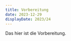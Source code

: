 ```yaml
---
title: Vorbereitung
date: 2023-12-29
displayDate: 2023/24
---
```


Das hier ist die Vorbereitung.
